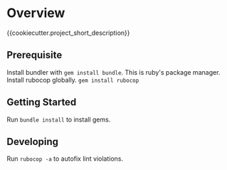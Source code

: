 # Overview

{{cookiecutter.project_short_description}}

## Prerequisite

Install bundler with `gem install bundle`.  This is ruby's package manager.
Install rubocop globally.  `gem install rubocop`

## Getting Started

Run `bundle install` to install gems.

## Developing

Run `rubocop -a` to autofix lint violations.
